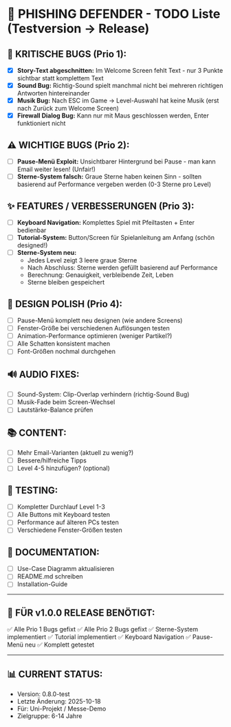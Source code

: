 # 🔧 PHISHING DEFENDER - TODO Liste (Testversion → Release)

## 🐛 KRITISCHE BUGS (Prio 1):
- [x] **Story-Text abgeschnitten:** Im Welcome Screen fehlt Text - nur 3 Punkte sichtbar statt komplettem Text
- [x] **Sound Bug:** Richtig-Sound spielt manchmal nicht bei mehreren richtigen Antworten hintereinander
- [x] **Musik Bug:** Nach ESC im Game → Level-Auswahl hat keine Musik (erst nach Zurück zum Welcome Screen)
- [x] **Firewall Dialog Bug:** Kann nur mit Maus geschlossen werden, Enter funktioniert nicht

## ⚠️ WICHTIGE BUGS (Prio 2):
- [ ] **Pause-Menü Exploit:** Unsichtbarer Hintergrund bei Pause - man kann Email weiter lesen! (Unfair!)
- [ ] **Sterne-System falsch:** Graue Sterne haben keinen Sinn - sollten basierend auf Performance vergeben werden (0-3 Sterne pro Level)

## ✨ FEATURES / VERBESSERUNGEN (Prio 3):
- [ ] **Keyboard Navigation:** Komplettes Spiel mit Pfeiltasten + Enter bedienbar
- [ ] **Tutorial-System:** Button/Screen für Spielanleitung am Anfang (schön designed!)
- [ ] **Sterne-System neu:**
  - Jedes Level zeigt 3 leere graue Sterne
  - Nach Abschluss: Sterne werden gefüllt basierend auf Performance
  - Berechnung: Genauigkeit, verbleibende Zeit, Leben
  - Sterne bleiben gespeichert

## 🎨 DESIGN POLISH (Prio 4):
- [ ] Pause-Menü komplett neu designen (wie andere Screens)
- [ ] Fenster-Größe bei verschiedenen Auflösungen testen
- [ ] Animation-Performance optimieren (weniger Partikel?)
- [ ] Alle Schatten konsistent machen
- [ ] Font-Größen nochmal durchgehen

## 🔊 AUDIO FIXES:
- [ ] Sound-System: Clip-Overlap verhindern (richtig-Sound Bug)
- [ ] Musik-Fade beim Screen-Wechsel
- [ ] Lautstärke-Balance prüfen

## 📚 CONTENT:
- [ ] Mehr Email-Varianten (aktuell zu wenig?)
- [ ] Bessere/hilfreiche Tipps
- [ ] Level 4-5 hinzufügen? (optional)

## 🧪 TESTING:
- [ ] Kompletter Durchlauf Level 1-3
- [ ] Alle Buttons mit Keyboard testen
- [ ] Performance auf älteren PCs testen
- [ ] Verschiedene Fenster-Größen testen

## 📝 DOCUMENTATION:
- [ ] Use-Case Diagramm aktualisieren
- [ ] README.md schreiben
- [ ] Installation-Guide

---

## 🎯 FÜR v1.0.0 RELEASE BENÖTIGT:
✅ Alle Prio 1 Bugs gefixt
✅ Alle Prio 2 Bugs gefixt
✅ Sterne-System implementiert
✅ Tutorial implementiert
✅ Keyboard Navigation
✅ Pause-Menü neu
✅ Komplett getestet

---

## 📊 CURRENT STATUS:
- Version: 0.8.0-test
- Letzte Änderung: 2025-10-18
- Für: Uni-Projekt / Messe-Demo
- Zielgruppe: 6-14 Jahre